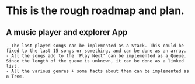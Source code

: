 # This is the rough roadmap and plan.

## A music player and explorer App

    - The last played songs can be implemented as a Stack. This could be fixed to the last 15 songs or something, and can be done as an array.
    - All the songs add to the 'Play Next' can be implemented as a Queue. Since the length of the queue is unknown, it can be done as a linked list.
    - All the various genres + some facts about them can be implemented as a Tree.
